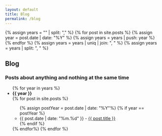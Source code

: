 ```yaml
---
layout: default
title: Blog
permalink: /blog
---
```


{% assign years = "" | split: "," %}
{% for post in site.posts %}
{% assign year = post.date | date: "%Y" %}
{% assign years = years | push: year %}
{% endfor %}
{% assign years = years | uniq | join: ", " %}
{% assign years = years | split: ", " %}

## Blog

### Posts about anything and nothing at the same time

<ul>
{% for year in years %}
<li><b>{{ year }}</b></li>
{% for post in site.posts %}
  <ul>
  {% assign postYear = post.date | date: "%Y"%}
  {% if year ==  postYear %}
    <li>{{ post.date | date: "%m.%d" }} - <a href="{{ post.url }}" class="post-preview">{{ post.title }}</a></li>
  {% endif %}
  </ul>
{% endfor%}
{% endfor %}
</ul>

